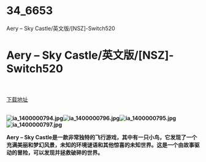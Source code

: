 # 34_6653
Aery – Sky Castle/英文版/[NSZ]-Switch520
# Aery – Sky Castle/英文版/[NSZ]-Switch520
 <br/></br>
[下载地址](https://www.switch520.cc/article/6653 "下载地址")
<br/></br>

<p><span><strong><img src="https://www.switch520.cc/muke_img/upload_art_20201017-3_ebe4e745a6716bef672727da4f9d2d71.jpg" alt="ia_1400000794.jpg" title="ia_1400000794.jpg"><img src="https://www.switch520.cc/muke_img/upload_art_20201017-3_d83724ee13f205f0b99913477cfa0272.jpg" alt="ia_1400000796.jpg" title="ia_1400000796.jpg"><img src="https://www.switch520.cc/muke_img/upload_art_20201017-3_d11912855f3baa18e76ee145d1013380.jpg" alt="ia_1400000795.jpg" title="ia_1400000795.jpg"><img src="https://www.switch520.cc/muke_img/upload_art_20201017-3_41608bc7540e17f9c90685467a3c9446.jpg" alt="ia_1400000797.jpg" title="ia_1400000797.jpg"> <br></strong></span></p>
<p><span><strong>Aery – Sky Castle是一款非常独特的飞行游戏，其中有一只小鸟，它发现了一个充满美丽和梦幻风景，未知的环境谜语和其他惊喜的未知世界。这是一个由故事驱动的冒险，可以发现并拯救破碎的世界。</strong></span></p>
<p></p>
